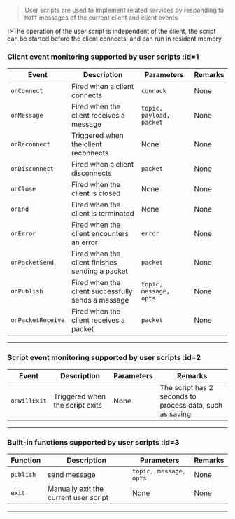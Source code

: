 > User scripts are used to implement related services by responding to `MQTT` messages of the current client and client events

!>The operation of the user script is independent of the client, the script can be started before the client connects, and can run in resident memory

### Client event monitoring supported by user scripts :id=1

| Event             | Description                                        | Parameters               | Remarks |
| ----------------- | -------------------------------------------------- | ------------------------ | ------- |
| `onConnect`       | Fired when a client connects                       | `connack`                | None    |
| `onMessage`       | Fired when the client receives a message           | `topic, payload, packet` | None    |
| `onReconnect`     | Triggered when the client reconnects               | None                     | None    |
| `onDisconnect`    | Fired when a client disconnects                    | `packet`                 | None    |
| `onClose`         | Fired when the client is closed                    | None                     | None    |
| `onEnd`           | Fired when the client is terminated                | None                     | None    |
| `onError`         | Fired when the client encounters an error          | `error`                  | None    |
| `onPacketSend`    | Fired when the client finishes sending a packet    | `packet`                 | None    |
| `onPublish`       | Fired when the client successfully sends a message | `topic, message, opts`   | None    |
| `onPacketReceive` | Fired when the client receives a packet            | `packet`                 | None    |

---

### Script event monitoring supported by user scripts :id=2

| Event        | Description                     | Parameters | Remarks                                                  |
| ------------ | ------------------------------- | ---------- | -------------------------------------------------------- |
| `onWillExit` | Triggered when the script exits | None       | The script has 2 seconds to process data, such as saving |

---

### Built-in functions supported by user scripts :id=3

| Function  | Description                           | Parameters             | Remarks |
| --------- | ------------------------------------- | ---------------------- | ------- |
| `publish` | send message                          | `topic, message, opts` | None    |
| `exit`    | Manually exit the current user script | None                   | None    |

---
